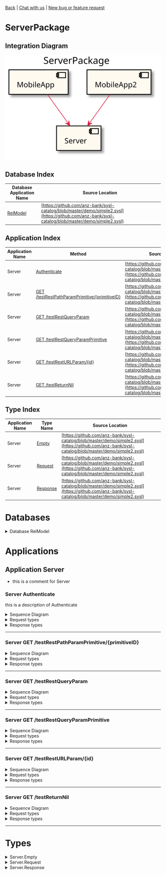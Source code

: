 

[Back](../README.md) | [Chat with us](https://anzoss.slack.com/messages/sysl-catalog/) | [New bug or feature request](https://github.com/anz-bank/sysl-catalog/issues/new)


# ServerPackage

## Integration Diagram
![](integration.svg)








## Database Index
| Database Application Name  | Source Location |
----|----
[RelModel](#Database-RelModel) | [https://github.com/anz-bank/sysl-catalog/blob/master/demo/simple2.sysl](https://github.com/anz-bank/sysl-catalog/blob/master/demo/simple2.sysl)|  


## Application Index


| Application Name | Method | Source Location |
|----|----|----|
| Server | [Authenticate](#Server-Authenticate) | [https://github.com/anz-bank/sysl-catalog/blob/master/demo/simple2.sysl](https://github.com/anz-bank/sysl-catalog/blob/master/demo/simple2.sysl)|  
| Server | [GET /testRestPathParamPrimitive/{primitiveID}](#Server-GETtestRestPathParamPrimitive{primitiveID}) | [https://github.com/anz-bank/sysl-catalog/blob/master/demo/simple2.sysl](https://github.com/anz-bank/sysl-catalog/blob/master/demo/simple2.sysl)|  
| Server | [GET /testRestQueryParam](#Server-GETtestRestQueryParam) | [https://github.com/anz-bank/sysl-catalog/blob/master/demo/simple2.sysl](https://github.com/anz-bank/sysl-catalog/blob/master/demo/simple2.sysl)|  
| Server | [GET /testRestQueryParamPrimitive](#Server-GETtestRestQueryParamPrimitive) | [https://github.com/anz-bank/sysl-catalog/blob/master/demo/simple2.sysl](https://github.com/anz-bank/sysl-catalog/blob/master/demo/simple2.sysl)|  
| Server | [GET /testRestURLParam/{id}](#Server-GETtestRestURLParam{id}) | [https://github.com/anz-bank/sysl-catalog/blob/master/demo/simple2.sysl](https://github.com/anz-bank/sysl-catalog/blob/master/demo/simple2.sysl)|  
| Server | [GET /testReturnNil](#Server-GETtestReturnNil) | [https://github.com/anz-bank/sysl-catalog/blob/master/demo/simple2.sysl](https://github.com/anz-bank/sysl-catalog/blob/master/demo/simple2.sysl)|  




## Type Index


| Application Name | Type Name | Source Location |
|----|----|----|
| Server | [Empty](#Server.Empty) | [https://github.com/anz-bank/sysl-catalog/blob/master/demo/simple2.sysl](https://github.com/anz-bank/sysl-catalog/blob/master/demo/simple2.sysl)|
| Server | [Request](#Server.Request) | [https://github.com/anz-bank/sysl-catalog/blob/master/demo/simple2.sysl](https://github.com/anz-bank/sysl-catalog/blob/master/demo/simple2.sysl)|
| Server | [Response](#Server.Response) | [https://github.com/anz-bank/sysl-catalog/blob/master/demo/simple2.sysl](https://github.com/anz-bank/sysl-catalog/blob/master/demo/simple2.sysl)|





# Databases



<details>
<summary>Database RelModel</summary>


![](RelModel/types.svg)
</details>






# Applications







## Application Server



- this is a comment for Server










### <a name=Server-Authenticate></a>Server Authenticate
this is a description of Authenticate

<details>
<summary>Sequence Diagram</summary>

![](Server/authenticate.svg)
</details>

<details>
<summary>Request types</summary>







![](Server/request.svg)



</details>

<details>
<summary>Response types</summary>






![](Server/response.svg)




</details>


---





### <a name=Server-GETtestRestPathParamPrimitive{primitiveID}></a>Server GET /testRestPathParamPrimitive/{primitiveID}


<details>
<summary>Sequence Diagram</summary>

![](Server/gettestrestpathparamprimitive{primitiveid}.svg)
</details>

<details>
<summary>Request types</summary>










#### Path Parameter

![](primitive/stringsimple.svg)



</details>

<details>
<summary>Response types</summary>






![](Server/response.svg)




</details>


---





### <a name=Server-GETtestRestQueryParam></a>Server GET /testRestQueryParam


<details>
<summary>Sequence Diagram</summary>

![](Server/gettestrestqueryparam.svg)
</details>

<details>
<summary>Request types</summary>



<span style="color:grey">No Request types</span>










#### Query Parameter

![](Server/request.svg)



#### Query Parameter

![](Server/request.svg)

</details>

<details>
<summary>Response types</summary>






![](Server/response.svg)




</details>


---





### <a name=Server-GETtestRestQueryParamPrimitive></a>Server GET /testRestQueryParamPrimitive


<details>
<summary>Sequence Diagram</summary>

![](Server/gettestrestqueryparamprimitive.svg)
</details>

<details>
<summary>Request types</summary>



<span style="color:grey">No Request types</span>










#### Query Parameter

![](primitive/stringsimple.svg)

</details>

<details>
<summary>Response types</summary>






![](Server/response.svg)




</details>


---





### <a name=Server-GETtestRestURLParam{id}></a>Server GET /testRestURLParam/{id}


<details>
<summary>Sequence Diagram</summary>

![](Server/gettestresturlparam{id}.svg)
</details>

<details>
<summary>Request types</summary>










#### Path Parameter

![](Server/request.svg)



</details>

<details>
<summary>Response types</summary>






![](Server/response.svg)




</details>


---





### <a name=Server-GETtestReturnNil></a>Server GET /testReturnNil


<details>
<summary>Sequence Diagram</summary>

![](Server/gettestreturnnil.svg)
</details>

<details>
<summary>Request types</summary>



<span style="color:grey">No Request types</span>







</details>

<details>
<summary>Response types</summary>





<span style="color:grey">No Response Types</span>

</details>


---





# Types








<a name=Server.Empty></a><details>
<summary>Server.Empty</summary>

### Server.Empty

- Empty Empty Empty

![](Server/emptysimple.svg)

[Full Diagram](Server/empty.svg)

#### Fields




<span style="color:grey">No Fields</span>


</details>
<a name=Server.Request></a><details>
<summary>Server.Request</summary>

### Server.Request

- Request Request Request

![](Server/requestsimple.svg)

[Full Diagram](Server/request.svg)

#### Fields

| Field name | Type | Description |
|----|----|----|
| query | sequence of Response | |



</details>
<a name=Server.Response></a><details>
<summary>Server.Response</summary>

### Server.Response

- Response Response Response

![](Server/responsesimple.svg)

[Full Diagram](Server/response.svg)

#### Fields

| Field name | Type | Description |
|----|----|----|
| balance | MegaDatabase.Empty | |
| query | MegaDatabase.Money | |



</details>


<div class="footer">

